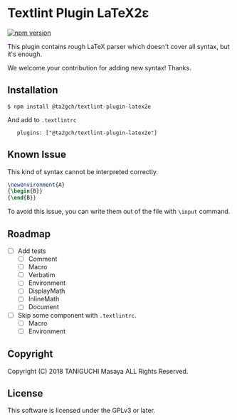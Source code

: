 # Textlint Plugin LaTeX2ε
[![npm version](https://badge.fury.io/js/%40ta2gch%2Ftextlint-plugin-latex2e.svg)](https://badge.fury.io/js/%40ta2gch%2Ftextlint-plugin-latex2e)

This plugin contains rough LaTeX parser which doesn't cover all syntax, but it's enough.

We welcome your contribution for adding new syntax! Thanks.

## Installation

```
$ npm install @ta2gch/textlint-plugin-latex2e
```

And add to `.textlintrc`

```
   plugins: ["@ta2gch/textlint-plugin-latex2e"]
```

## Known Issue

This kind of syntax cannot be interpreted correctly.

```latex
\newenvironment{A}
{\begin{B}}
{\end{B}}
```

To avoid this issue, you can write them out of the file with `\input` command.

## Roadmap

- [ ] Add tests
    - [ ] Comment
    - [ ] Macro
    - [ ] Verbatim
    - [ ] Environment
    - [ ] DisplayMath
    - [ ] InlineMath
    - [ ] Document

- [ ] Skip some component with `.textlintrc`.
    - [ ] Macro
    - [ ] Environment

## Copyright

Copyright (C) 2018 TANIGUCHI Masaya ALL Rights Reserved.

## License

This software is licensed under the GPLv3 or later.
